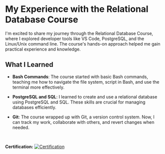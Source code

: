 # My Experience with the Relational Database Course

I'm excited to share my journey through the Relational Database Course, where I explored developer tools like VS Code, PostgreSQL, and the Linux/Unix command line. The course's hands-on approach helped me gain practical experience and knowledge.

## What I Learned

- **Bash Commands**: The course started with basic Bash commands, teaching me how to navigate the file system, script in Bash, and use the terminal more effectively.

- **PostgreSQL and SQL**: I learned to create and use a relational database using PostgreSQL and SQL. These skills are crucial for managing databases efficiently.

- **Git**: The course wrapped up with Git, a version control system. Now, I can track my work, collaborate with others, and revert changes when needed.
<br/>

**Certification:** [![Certification](https://img.shields.io/badge/FreeCodeCamp-Certification-black.svg)](https://www.freecodecamp.org/certification/tonybui/relational-database-v8)

